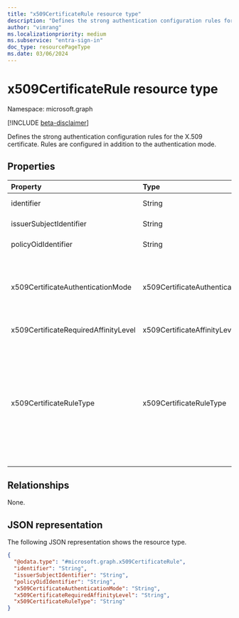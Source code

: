 ```yaml
---
title: "x509CertificateRule resource type"
description: "Defines the strong authentication configuration rules for the X.509 certificate."
author: "vimrang"
ms.localizationpriority: medium
ms.subservice: "entra-sign-in"
doc_type: resourcePageType
ms.date: 03/06/2024
---
```


# x509CertificateRule resource type

Namespace: microsoft.graph

[!INCLUDE [beta-disclaimer](../../includes/beta-disclaimer.md)]

Defines the strong authentication configuration rules for the X.509 certificate. Rules are configured in addition to the authentication mode.

## Properties
|Property|Type|Description|
|:---|:---|:---|
|identifier|String| The identifier of the X.509 certificate. Required.|
|issuerSubjectIdentifier|String| The identifier of the certificate issuer. |
|policyOidIdentifier|String| The identifier of the X.509 certificate policyOID. |
|x509CertificateAuthenticationMode|x509CertificateAuthenticationMode| The type of strong authentication mode. The possible values are: `x509CertificateSingleFactor`, `x509CertificateMultiFactor`, `unknownFutureValue`. Required.|
|x509CertificateRequiredAffinityLevel|x509CertificateAffinityLevel| The possible values are: `low`, `high`, `unknownFutureValue`.|
|x509CertificateRuleType|x509CertificateRuleType| The type of the X.509 certificate mode configuration rule. The possible values are: `issuerSubject`, `policyOID`, `unknownFutureValue`, `issuerSubjectAndPolicyOID`. Use the `Prefer: include-unknown-enum-members` request header to get the following values from this [evolvable enum](/graph/best-practices-concept#handling-future-members-in-evolvable-enumerations): `issuerSubjectAndPolicyOID`. Required.|

## Relationships
None.

## JSON representation
The following JSON representation shows the resource type.
<!-- {
  "blockType": "resource",
  "@odata.type": "microsoft.graph.x509CertificateRule"
}
-->
``` json
{
  "@odata.type": "#microsoft.graph.x509CertificateRule",
  "identifier": "String",
  "issuerSubjectIdentifier": "String",
  "policyOidIdentifier": "String",
  "x509CertificateAuthenticationMode": "String",
  "x509CertificateRequiredAffinityLevel": "String",
  "x509CertificateRuleType": "String"
}
```

